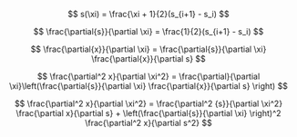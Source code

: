 $$
s(\xi) = \frac{\xi + 1}{2}(s_{i+1} - s_i)
$$

$$
\frac{\partial{s}}{\partial \xi} = \frac{1}{2}(s_{i+1} - s_i)
$$


$$
\frac{\partial{x}}{\partial \xi} = \frac{\partial{s}}{\partial \xi} \frac{\partial{x}}{\partial s}
$$

$$
\frac{\partial^2 x}{\partial \xi^2} = \frac{\partial}{\partial \xi}\left(\frac{\partial{s}}{\partial \xi} \frac{\partial{x}}{\partial s}  \right)
$$

$$
\frac{\partial^2 x}{\partial \xi^2} = 
\frac{\partial^2 {s}}{\partial \xi^2} \frac{\partial x}{\partial s}
+
\left(\frac{\partial{s}}{\partial \xi} \right)^2 \frac{\partial^2 x}{\partial s^2}
$$

